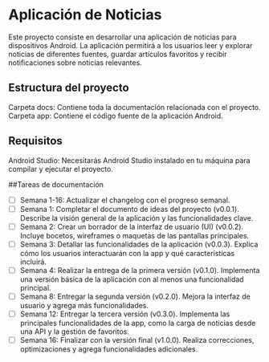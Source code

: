 # Aplicación de Noticias

Este proyecto consiste en desarrollar una aplicación de noticias para dispositivos Android. La aplicación permitirá a los usuarios leer y explorar noticias de diferentes fuentes, guardar artículos favoritos y recibir notificaciones sobre noticias relevantes.


## Estructura del proyecto
Carpeta docs: Contiene toda la documentación relacionada con el proyecto.
Carpeta app: Contiene el código fuente de la aplicación Android.


## Requisitos

Android Studio: Necesitarás Android Studio instalado en tu máquina para compilar y ejecutar el proyecto.

##Tareas de documentación

- [ ] Semana 1-16: Actualizar el changelog con el progreso semanal.
- [ ] Semana 1: Completar el documento de ideas del proyecto (v0.0.1). Describe la visión general de la aplicación y las funcionalidades clave.
- [ ] Semana 2: Crear un borrador de la interfaz de usuario (UI) (v0.0.2). Incluye bocetos, wireframes o maquetas de las pantallas principales.
- [ ] Semana 3: Detallar las funcionalidades de la aplicación (v0.0.3). Explica cómo los usuarios interactuarán con la app y qué características incluirá.
- [ ] Semana 4: Realizar la entrega de la primera versión (v0.1.0). Implementa una versión básica de la aplicación con al menos una funcionalidad principal.
- [ ] Semana 8: Entregar la segunda versión (v0.2.0). Mejora la interfaz de usuario y agrega más funcionalidades.
- [ ] Semana 12: Entregar la tercera versión (v0.3.0). Implementa las principales funcionalidades de la app, como la carga de noticias desde una API y la gestión de favoritos.
- [ ] Semana 16: Finalizar con la versión final (v1.0.0). Realiza correcciones, optimizaciones y agrega funcionalidades adicionales.
